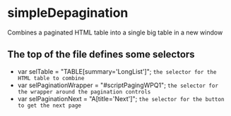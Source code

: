 # simpleDepagination
Combines a paginated HTML table into a single big table in a new window

## The top of the file defines some selectors
- var selTable = "TABLE[summary='LongList']"; `the selector for the HTML table to combine`
- var selPaginationWrapper = "#scriptPagingWPQ1"; `the selector for the wrapper around the pagination controls`
- var selPaginationNext = "A[title='Next']"; `the selector for the button to get the next page`
